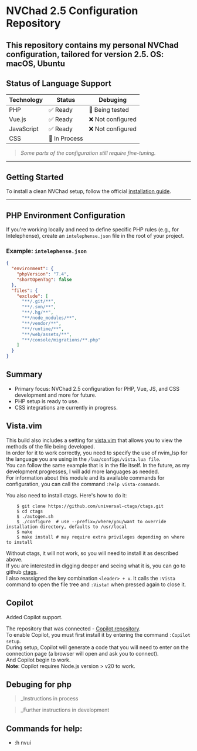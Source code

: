 #  NVChad 2.5 Configuration Repository

This repository contains my personal NVChad configuration, tailored for version **2.5**.
OS: macOS, Ubuntu
---

##  Status of Language Support

| Technology | Status        | Debuging          |
|------------|---------------|-------------------|
| PHP        | ✅ Ready      | 🔎 Being tested   |
| Vue.js     | ✅ Ready      | ❌ Not configured | 
| JavaScript | ✅ Ready      | ❌ Not configured |
| CSS        | 🚧 In Process |                   |

> _Some parts of the configuration still require fine-tuning._

---

##  Getting Started

To install a clean NVChad setup, follow the official [installation guide](https://nvchad.com/docs/quickstart/install).

---

##  PHP Environment Configuration

If you're working locally and need to define specific PHP rules (e.g., for Intelephense), create an `intelephense.json` file in the root of your project.

###  Example: `intelephense.json`

```json
{
  "environment": {
    "phpVersion": "7.4",
    "shortOpenTag": false
  },
  "files": {
    "exclude": [
      "**/.git/**",
      "**/.svn/**",
      "**/.hg/**",
      "**/node_modules/**",
      "**/vendor/**",
      "**/runtime/**",
      "**/web/assets/**",
      "**/console/migrations/**.php"
    ]
  }
}
```
##  Summary
- Primary focus: NVChad 2.5 configuration for PHP, Vue, JS, and CSS development and more for future.
- PHP setup is ready to use.
- CSS integrations are currently in progress.

## Vista.vim
This build also includes a setting for [vista.vim](https://github.com/liuchengxu/vista.vim) that allows you to view the methods of the file being developed.  
In order for it to work correctly, you need to specify the use of nvim_lsp for the language you are using in the ```/lua/configs/vista.lua file```.  
You can follow the same example that is in the file itself. In the future, as my development progresses, I will add more languages as needed.  
For information about this module and its available commands for configuration, you can call the command ```:help vista-commands```.  

You also need to install ctags.
Here's how to do it:

```
    $ git clone https://github.com/universal-ctags/ctags.git
    $ cd ctags
    $ ./autogen.sh
    $ ./configure  # use --prefix=/where/you/want to override installation directory, defaults to /usr/local
    $ make
    $ make install # may require extra privileges depending on where to install
```

Without ctags, it will not work, so you will need to install it as described above.  
If you are interested in digging deeper and seeing what it is, you can go to github [ctags](https://github.com/universal-ctags/ctags/).  
I also reassigned the key combination ```<leader> + v```.
It calls the ```:Vista``` command to open the file tree and ```:Vista!``` when pressed again to close it.

## Copilot  

Added Copilot support.  

The repository that was connected - [Copilot repository](https://github.com/github/copilot.vim).  
To enable Copilot, you must first install it by entering the command ```:Copilot setup```.  
During setup, Copilot will generate a code that you will need to enter on the connection page (a browser will open and ask you to connect).  
And Copilot begin to work.  
**Note**: Copilot requires Node.js version > v20 to work.  

## Debuging for php
>_Instructions in process

>_Further instructions in development

## Commands for help: 
- :h nvui
